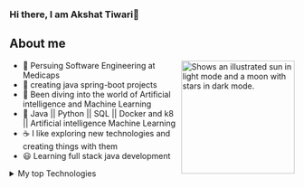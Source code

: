 ### Hi there, I am Akshat Tiwari👋

## About me
<img align="right" width="200" height="200" alt="Shows an illustrated sun in light mode and a moon with stars in dark mode." src="https://user-images.githubusercontent.com/25423296/163456779-a8556205-d0a5-45e2-ac17-42d089e3c3f8.png">

- 🙂 Persuing Software Engineering at Medicaps
- 🌱 creating java spring-boot projects 
- 🤖 Been diving into the world of Artificial intelligence and Machine Learning 
- 🤔 Java || Python || SQL || Docker and k8 || Artificial intelligence Machine Learning 
- ☕ I like exploring new technologies and creating things with them
- 😃 Learning full stack java development

<details>
<summary>My top Technologies</summary>

| Rank | Languages   |
|-----:|-------------|
|     1| Java        |
|     2| Spring-boot |
|     3| AI/ML       |
|     4| React       | 
|     5| Python      |
|     6| SQL         |

</details>
